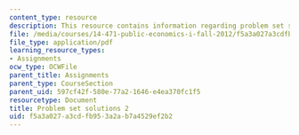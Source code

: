 ```yaml
---
content_type: resource
description: This resource contains information regarding problem set solutions 2.
file: /media/courses/14-471-public-economics-i-fall-2012/f5a3a027a3cdfb953a2ab7a4529ef2b2_MIT14_471F12_pset2_sol.pdf
file_type: application/pdf
learning_resource_types:
- Assignments
ocw_type: OCWFile
parent_title: Assignments
parent_type: CourseSection
parent_uid: 597cf42f-580e-77a2-1646-e4ea370fc1f5
resourcetype: Document
title: Problem set solutions 2
uid: f5a3a027-a3cd-fb95-3a2a-b7a4529ef2b2
---
```

